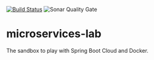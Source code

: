 [![Build Status](https://travis-ci.com/MaksymDolia/microservices-lab.svg?branch=develop)](https://travis-ci.com/MaksymDolia/microservices-lab)
![Sonar Quality Gate](https://img.shields.io/sonar/https/sonarcloud.io/me.dolia.lab.microservices:microservices-lab/quality_gate.svg)
# microservices-lab
The sandbox to play with Spring Boot Cloud and Docker.
